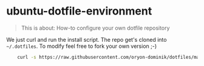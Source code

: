 # ubuntu-dotfile-environment

> This is about: How-to configure your own dotfile repository

We just curl and run the install script. The repo get's cloned into `~/.dotfiles`.
To modify feel free to fork your own version ;-)

```bash
    curl -s https://raw.githubusercontent.com/oryon-dominik/dotfiles/master/ubuntu/install/install.sh
```
